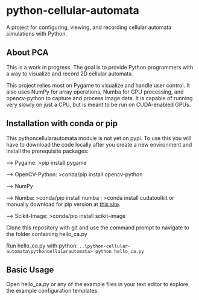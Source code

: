 # python-cellular-automata
A project for configuring, viewing, and recording cellular automata simulations with Python.

## About PCA
This is a work in progress. The goal is to provide Python programmers with a way to visualize and record 2D cellular automata.

This project relies most on Pygame to visualize and handle user control. It also uses NumPy for array operations, Numba for GPU processing, and opencv-python to capture and process image data. It is capable of running very slowly on just a CPU, but is meant to be run on CUDA-enabled GPUs.

## Installation with conda or pip
This pythoncellularautomata module is not yet on pypi. To use this you will have to download the code locally after you create a new environment and install the prerequisite packages:

--> Pygame: >pip install pygame

--> OpenCV-Python: >conda/pip install opencv-python

--> NumPy 

--> Numba: >conda/pip install numba ; >conda install cudatoolkit or manually download for pip version at [this site](https://developer.nvidia.com/cuda-downloads).

--> Scikit-Image: >conda/pip install scikit-image

Clone this repository with git and use the command prompt to navigate to the folder containing hello_ca.py

Run hello_ca.py with python: `..\python-cellular-automata\pythoncellularautomata> python hello_ca.py`

## Basic Usage
Open hello_ca.py or any of the example files in your text editor to explore the example configuration templates.


